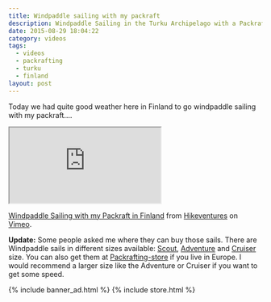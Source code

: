 ```yaml
---
title: Windpaddle sailing with my packraft
description: Windpaddle Sailing in the Turku Archipelago with a Packraft
date: 2015-08-29 18:04:22
category: videos
tags:
  - videos
  - packrafting
  - turku
  - finland
layout: post
---
```

Today we had quite good weather here in Finland to go windpaddle sailing with my packraft....

<div class="embed-responsive embed-responsive-16by9">
  <iframe class="embed-responsive-item" src="https://player.vimeo.com/video/137692156"></iframe> <p><a href="https://vimeo.com/137692156">Windpaddle Sailing with my Packraft in Finland</a> from <a href="https://vimeo.com/user15105973">Hikeventures</a> on <a href="https://vimeo.com">Vimeo</a>.</p>
</div>

<strong>Update:</strong> Some people asked me where they can buy those sails. There are Windpaddle sails in different sizes available: <a href="http://amzn.to/1O0IdQw">Scout</a>, <a href="http://amzn.to/1NOQXeV">Adventure</a> and <a href="http://amzn.to/1O0I4ge">Cruiser</a> size. You can also get them at <a href="http://www.packrafting-store.de/Extras/Anfibio-Packrafting-Sail-by-WindPaddle::586.html">Packrafting-store</a> if you live in Europe. I would recommend a larger size like the Adventure or Cruiser if you want to get some speed.

{% include banner_ad.html %}
{% include store.html %}
